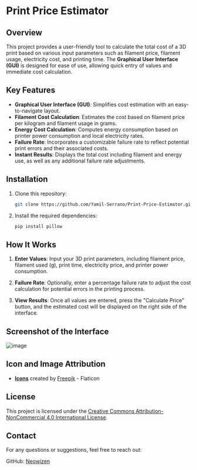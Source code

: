 # Print Price Estimator

## Overview

This project provides a user-friendly tool to calculate the total cost of a 3D print based on various input parameters such as filament price, filament usage, electricity cost, and printing time. The **Graphical User Interface (GUI)** is designed for ease of use, allowing quick entry of values and immediate cost calculation.

## Key Features

- **Graphical User Interface (GUI)**: Simplifies cost estimation with an easy-to-navigate layout.
- **Filament Cost Calculation**: Estimates the cost based on filament price per kilogram and filament usage in grams.
- **Energy Cost Calculation**: Computes energy consumption based on printer power consumption and local electricity rates.
- **Failure Rate**: Incorporates a customizable failure rate to reflect potential print errors and their associated costs.
- **Instant Results**: Displays the total cost including filament and energy use, as well as any additional failure rate adjustments.

## Installation

1. Clone this repository:
   ```bash
   git clone https://github.com/Yamil-Serrano/Print-Price-Estimator.git
   ```

2. Install the required dependencies:
   ```bash
   pip install pillow
   ```

## How It Works

1. **Enter Values**: Input your 3D print parameters, including filament price, filament used (g), print time, electricity price, and printer power consumption.
  
2. **Failure Rate**: Optionally, enter a percentage failure rate to adjust the cost calculation for potential errors in the printing process.
  
3. **View Results**: Once all values are entered, press the "Calculate Price" button, and the estimated cost will be displayed on the right side of the interface.

## Screenshot of the Interface

![image](https://github.com/user-attachments/assets/073f6929-e228-4c38-abd8-f2b0b08fca1e)


## Icon and Image Attribution

- **[Icons](https://www.flaticon.com/free-icons/money)** created by [Freepik](https://www.flaticon.com/authors/freepik) - Flaticon

## License

This project is licensed under the [Creative Commons Attribution-NonCommercial 4.0 International License](LICENSE.md).

## Contact

For any questions or suggestions, feel free to reach out:

GitHub: [Neowizen](https://github.com/Yamil-Serrano)
